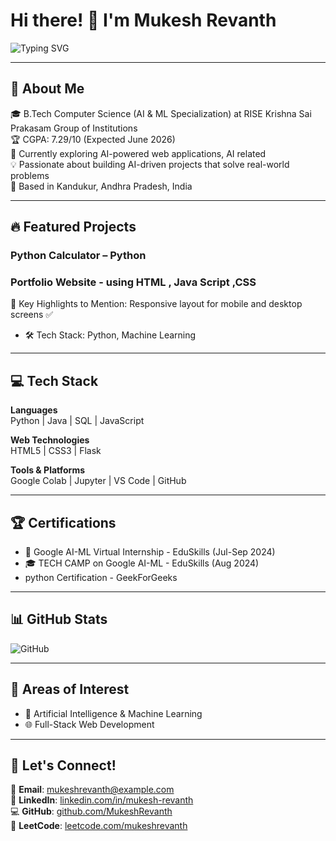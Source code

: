 # Hi there! 👋 I'm Mukesh Revanth

![Typing SVG](https://readme-typing-svg.herokuapp.com?font=Fira+Code&size=25&pause=1000&color=00F79D&width=435&lines=Passionate+Developer;AI+%26+ML+Enthusiast;Full+Stack+Learner;Always+Learning+New+Things)

---

## 🚀 About Me
🎓 B.Tech Computer Science (AI & ML Specialization) at RISE Krishna Sai Prakasam Group of Institutions  
🏆 CGPA: 7.29/10 (Expected June 2026)  
🌱 Currently exploring AI-powered web applications, AI related  
💡 Passionate about building AI-driven projects that solve real-world problems  
📍 Based in Kandukur, Andhra Pradesh, India  

---

## 🔥 Featured Projects

### Python Calculator – Python 

### Portfolio Website - using HTML , Java Script ,CSS 
🧩 Key Highlights to Mention:
Responsive layout for mobile and desktop screens ✅

 

- 🛠️ Tech Stack: Python, Machine Learning 

---

## 💻 Tech Stack

**Languages**  
Python | Java | SQL | JavaScript  

**Web Technologies**  
HTML5 | CSS3 | Flask  

**Tools & Platforms**  
Google Colab | Jupyter | VS Code | GitHub  

---

## 🏆 Certifications
- 🤖 Google AI-ML Virtual Internship - EduSkills (Jul-Sep 2024)  
- 🎓 TECH CAMP on Google AI-ML - EduSkills (Aug 2024)  
-   python Certification - GeekForGeeks

---

## 📊 GitHub Stats
![GitHub ](https://github.com/Revanth-4233/Revanth-4233/t)  

---

## 🎯 Areas of Interest
- 🤖 Artificial Intelligence & Machine Learning
- 🌐 Full-Stack Web Development  

---

## 🤝 Let's Connect!
📧 **Email**: [mukeshrevanth@example.com](mailto:mukeshrevanth@example.com)  
💼 **LinkedIn**: [linkedin.com/in/mukesh-revanth](https://www.linkedin.com/in/mukesh-revanth-3529b329a/)  
💻 **GitHub**: [github.com/MukeshRevanth](https://github.com/Revanth-4233)  
🎯 **LeetCode**: [leetcode.com/mukeshrevanth](https://leetcode.com/u/mukesh_revanth/)  

